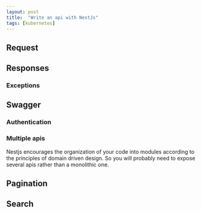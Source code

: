 ```yaml
---
layout: post
title:  "Write an api with NestJs"
tags: [kubernetes]
---
```


## Request

## Responses

### Exceptions

## Swagger

### Authentication

### Multiple apis

Nestjs encourages the organization of your code into modules according to the principles of domain driven design.
So you will probably need to expose several apis rather than a monolithic one.

## Pagination

## Search
